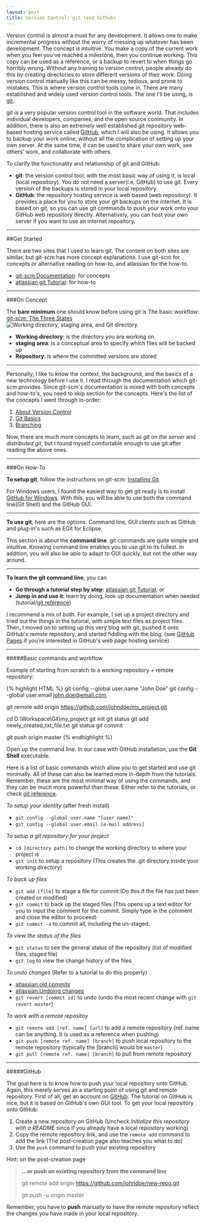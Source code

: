```yaml
---
layout: post
title: Version Control: git (and Github)
---
```


Version control is almost a must for any development. It allows one to make incremental progress without the worry of messing up whatever has been development. The concept is intuitive. You make a copy of the current work when you feel you've reached a milestone, then you continue working. This copy can be used as a reference, or a backup to revert to when things go horribly wrong. Without any training to version control, people already do this by creating directories to store different versions of their work. Doing version control manually like this can be messy, tedious, and prone to mistakes. This is where version control tools come in. There are many established and widely used version control tools. The one I'll be using, is [git](http://git-scm.com/).

git is a very popular version control tool in the software world. That includes individual developers, companies, and the open source community. In addition, there is also an extremely well established git repository web-based hosting service called [GitHub](https://github.com/), which I will also be using. It allows you to backup your work online, without all the complication of setting up your own server. At the same time, it can be used to share your own work, see others' work, and collaborate with others.

To clarify the functionality and relationship of git and GitHub:

* __git__: the version control tool, with the most basic way of using it, is local (local repository). You do not need a server(i.e. GitHub) to use git. Every version of the backups is stored in your local repository.
* __GitHub__: the repository hosting service is web based (web repository). It provides a place for you to store your git backups on the internet. It is based on git, so you can use git commands to push your work onto your GitHub web repository directly. Alternatively, you can host your own server if you want to use an internet repository.

------

##Get Started

There are two sites that I used to learn git. The content on both sites are similar, but git-scm has more concept explanations. I use git-scm for concepts or alternative reading on how-to, and atlassian for the how-to.

* [git-scm Documentation](http://git-scm.com/doc): for concepts
* [atlassian git Tutorial](https://www.atlassian.com/git/tutorials): for how-to

------

###On Concept

The **bare minimum** one should know before using git is The basic workflow: [git-scm: The Three States](http://git-scm.com/book/en/v2/Getting-Started-Git-Basics#The-Three-States)
![Working directory, staging area, and Git directory.](http://git-scm.com/book/en/v2/book/01-introduction/images/areas.png)

* __Working directory__: is the directory you are working on
* __staging area__: is a conceptual area to specify which files will be backed up
* __Repository__: is where the committed versions are stored

------

Personally, I like to know the context, the background, and the basics of a new technology before I use it. I read through the documentation which git-scm provides. Since git-scm's documentation is mixed with both concepts and how-to's, you need to skip section for the concepts. Here's the list of the concepts I went through in-order:

1. [About Version Control](http://git-scm.com/book/en/v2/Getting-Started-About-Version-Control)
2. [Git Basics](http://git-scm.com/book/en/v2/Getting-Started-Git-Basics)
3. [Branching](http://git-scm.com/book/en/v2/Git-Branching-Branches-in-a-Nutshell)

Now, there are much more concepts to learn, such as *git on the server* and *distributed git*, but I found myself comfortable enough to use git after reading the above ones.

------

###On How-To

__To setup git__, follow the instructions on git-scm: [Installing Git](http://git-scm.com/book/en/v2/Getting-Started-Installing-Git)

For Windows users, I found the easiest way to get git ready is to install [GitHub for Windows](https://windows.github.com/). With this, you will be able to use both the command line(Git Shell) and the GitHub GUI.

------

__To use git__, here are the options: Command line, GUI clients such as GitHub and plug-in's such as EGit for Eclipse.

This section is about the __command line__. git commands are quite simple and intuitive. Knowing command line enables you to use git to its fullest. In addition, you will also be able to adapt to GUI quickly, but not the other way around.

------

__To learn the git command line__, you can

* __Go through a tutorial step by step__: [atlassian git Tutorial](https://www.atlassian.com/git/tutorials), or
* __Jump in and use it__: learn by doing, look up documentation when needed (tutorial/[git reference](http://git-scm.com/docs))

I recommend a mix of both. For example, I set up a project directory and tried out the things in the tutorial, with simple text files as project files. Then, I moved on to setting up this very blog with git, pushed it onto GitHub's remote repository, and started fiddling with the blog. (see [GitHub Pages](https://pages.github.com/) if you're interested in GitHub's web page hosting service)

------

#####Basic commands and workflow

Example of starting from scratch to a working repository + remote repository:

{% highlight HTML %}
git config --global user.name "John Doe"
git config --global user.email john.doe@email.com

git remote add origin https://github.com/johndoe/my_project.git

cd D:\Workspace\Git\my_project
git init
git status
git add newly_created_txt_file.txt
git status
git commit

git push origin master
{% endhighlight %}

Open up the command line. In our case with GitHub installation, use the __Git Shell__ executable. 

Here is a list of basic commands which allow you to get started and use git minimally. All of these can also be learned more in-depth from the tutorials. Remember, these are the most minimal way of using the commands, and they can be much more powerful than these. Either refer to the tutorials, or check [git reference](http://git-scm.com/docs).

_To setup your identity_ (after fresh install)

* `git config --global user.name "[user name]"`
* `git config --global user.email [e-mail address]`


_To setup a git repository for your project_

* `cd [directory path]` to change the working directory to where your project is
* `git init` to setup a repository (This creates the .git directory inside your working directory)

_To back up files_

* `git add [file]` to stage a file for commit (Do this if the file has just been created or modified)
* `git commit` to back up the staged files (This opens up a text editor for you to input the comment for the commit. Simply type in the comment and close the editor to proceed)
* `git commit -a` to commit all, including the un-staged.

_To view the status of the files_

* `git status` to see the general status of the repository (list of modified files, staged file)
* `git log` to view the change history of the files

_To undo changes_ (Refer to a tutorial to do this properly)

* [atlassian:old commits](https://www.atlassian.com/git/tutorials/viewing-old-commits)
* [atlassian:Undoing changes](https://www.atlassian.com/git/tutorials/undoing-changes)
* `git revert [commit id]` to undo (undo the most recent change with `git revert master`)

_To work with a remote repositoy_

* `git remote add [ref. name] [url]` to add a remote repository (ref. name can be anything. It is used as a reference when pushing)
* `git push [remote ref. name] [branch]` to push local repository to the remote repository (typically the [branch] would be `master`)
* `git pull [remote ref. name] [branch]` to pull from remote repository

------

#####GitHub

The goal here is to know how to push your local repository onto GitHub. Again, this merely serves as a starting point of using git and remote repository. First of all, get an account on [GitHub](https://github.com/). The tutorial on GitHub is nice, but it is based on GitHub's own GUI tool. To get your local repository onto GitHub:

1. Create a new repository on GitHub (Uncheck _Initialize this repository with a README_ since if you already have a local repository working)
2. Copy the remote repository link, and use the `remote add` command to add the link (The post-creation page also teaches you what to do)
3. Use the `push` command to push your existing repository

Hint: on the post-creation page

>__…or push an existing repository from the command line__
>
>git remote add origin https://github.com/johndoe/new-repo.git
>
>git push -u origin master

Remember, you have to __push__ manually to have the remote repository reflect the changes you have made in your local repository.